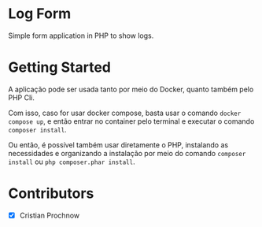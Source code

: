 # Log Form
Simple form application in PHP to show logs.

# Getting Started

A aplicação pode ser usada tanto por meio do Docker, quanto também pelo PHP Cli.

Com isso, caso for usar docker compose, basta usar o comando `docker compose up`, e então entrar no container pelo terminal e executar o comando `composer install`.

Ou então, é possível também usar diretamente o PHP, instalando as necessidades e organizando a instalação por meio do comando `composer install` ou `php composer.phar install`.

# Contributors

- [x] Cristian Prochnow
